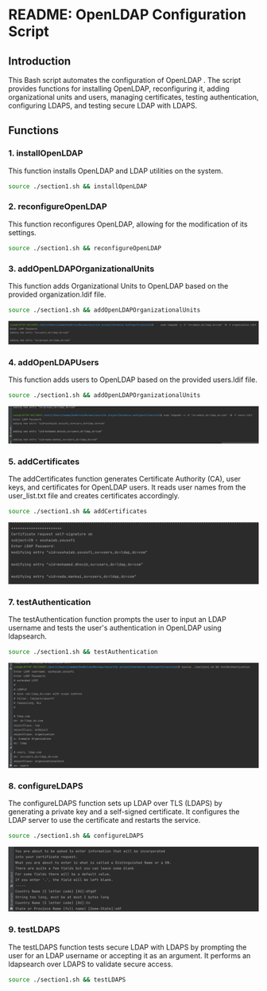 # README: OpenLDAP Configuration Script

## Introduction

This Bash script automates the configuration of OpenLDAP . The script provides functions for installing OpenLDAP, reconfiguring it, adding organizational units and users, managing certificates, testing authentication, configuring LDAPS, and testing secure LDAP with LDAPS.

## Functions

### 1. installOpenLDAP

This function installs OpenLDAP and LDAP utilities on the system.

~~~sh
source ./section1.sh && installOpenLDAP
   ~~~

### 2. reconfigureOpenLDAP
   This function reconfigures OpenLDAP, allowing for the modification of its settings.
~~~sh
source ./section1.sh && reconfigureOpenLDAP
 ~~~

### 3. addOpenLDAPOrganizationalUnits
   This function adds Organizational Units to OpenLDAP based on the provided organization.ldif file.
   ~~~sh
source ./section1.sh && addOpenLDAPOrganizationalUnits
 ~~~
![img_5.png](../../images/part1/section1/img_5.png)
### 4. addOpenLDAPUsers
   This function adds users to OpenLDAP based on the provided users.ldif file.

   ~~~sh
source ./section1.sh && addOpenLDAPOrganizationalUnits
 ~~~

![img_6.png](../../images/part1/section1/img_6.png)

### 5. addCertificates
The addCertificates function generates Certificate Authority (CA), user keys, and certificates for OpenLDAP users. It reads user names from the user_list.txt file and creates certificates accordingly.
   ~~~sh
source ./section1.sh && addCertificates
 ~~~
![img_2.png](../../images/part1/section1/img_2.png)

### 7. testAuthentication
   The testAuthentication function prompts the user to input an LDAP username and tests the user's authentication in OpenLDAP using ldapsearch.
   ~~~sh
   source ./section1.sh && testAuthentication
 ~~~

![img_4.png](../../images/part1/section1/img_4.png)
### 8. configureLDAPS
   The configureLDAPS function sets up LDAP over TLS (LDAPS) by generating a private key and a self-signed certificate. It configures the LDAP server to use the certificate and restarts the service.

   ~~~sh
source ./section1.sh && configureLDAPS
 ~~~

![img_3.png](../../images/part1/section1/img_3.png)

### 9. testLDAPS
   The testLDAPS function tests secure LDAP with LDAPS by prompting the user for an LDAP username or accepting it as an argument. It performs an ldapsearch over LDAPS to validate secure access.

   ~~~sh
source ./section1.sh && testLDAPS
 ~~~